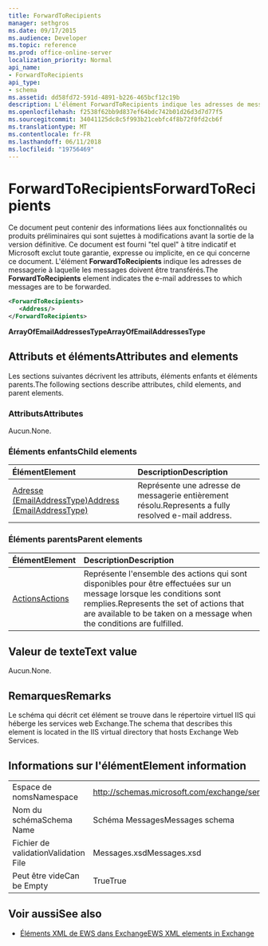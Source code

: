 ```yaml
---
title: ForwardToRecipients
manager: sethgros
ms.date: 09/17/2015
ms.audience: Developer
ms.topic: reference
ms.prod: office-online-server
localization_priority: Normal
api_name:
- ForwardToRecipients
api_type:
- schema
ms.assetid: dd58fd72-591d-4891-b226-465bcf12c19b
description: L'élément ForwardToRecipients indique les adresses de messagerie à laquelle les messages doivent être transférés.
ms.openlocfilehash: f2538f62bb9d837ef64bdc742b01d26d3d7d77f5
ms.sourcegitcommit: 34041125dc8c5f993b21cebfc4f8b72f0fd2cb6f
ms.translationtype: MT
ms.contentlocale: fr-FR
ms.lasthandoff: 06/11/2018
ms.locfileid: "19756469"
---
```

# <a name="forwardtorecipients"></a><span data-ttu-id="58f98-103">ForwardToRecipients</span><span class="sxs-lookup"><span data-stu-id="58f98-103">ForwardToRecipients</span></span>

<span data-ttu-id="58f98-104">Ce document peut contenir des informations liées aux fonctionnalités ou produits préliminaires qui sont sujettes à modifications avant la sortie de la version définitive. Ce document est fourni "tel quel" à titre indicatif et Microsoft exclut toute garantie, expresse ou implicite, en ce qui concerne ce document. L'élément **ForwardToRecipients** indique les adresses de messagerie à laquelle les messages doivent être transférés.</span><span class="sxs-lookup"><span data-stu-id="58f98-104">The **ForwardToRecipients** element indicates the e-mail addresses to which messages are to be forwarded.</span></span> 
  
```XML
<ForwardToRecipients>
   <Address/>
</ForwardToRecipients>
```

 <span data-ttu-id="58f98-105">**ArrayOfEmailAddressesType**</span><span class="sxs-lookup"><span data-stu-id="58f98-105">**ArrayOfEmailAddressesType**</span></span>
## <a name="attributes-and-elements"></a><span data-ttu-id="58f98-106">Attributs et éléments</span><span class="sxs-lookup"><span data-stu-id="58f98-106">Attributes and elements</span></span>

<span data-ttu-id="58f98-107">Les sections suivantes décrivent les attributs, éléments enfants et éléments parents.</span><span class="sxs-lookup"><span data-stu-id="58f98-107">The following sections describe attributes, child elements, and parent elements.</span></span>
  
### <a name="attributes"></a><span data-ttu-id="58f98-108">Attributs</span><span class="sxs-lookup"><span data-stu-id="58f98-108">Attributes</span></span>

<span data-ttu-id="58f98-109">Aucun.</span><span class="sxs-lookup"><span data-stu-id="58f98-109">None.</span></span>
  
### <a name="child-elements"></a><span data-ttu-id="58f98-110">Éléments enfants</span><span class="sxs-lookup"><span data-stu-id="58f98-110">Child elements</span></span>

|<span data-ttu-id="58f98-111">**Élément**</span><span class="sxs-lookup"><span data-stu-id="58f98-111">**Element**</span></span>|<span data-ttu-id="58f98-112">**Description**</span><span class="sxs-lookup"><span data-stu-id="58f98-112">**Description**</span></span>|
|:-----|:-----|
|[<span data-ttu-id="58f98-113">Adresse (EmailAddressType)</span><span class="sxs-lookup"><span data-stu-id="58f98-113">Address (EmailAddressType)</span></span>](address-emailaddresstype.md) <br/> |<span data-ttu-id="58f98-114">Représente une adresse de messagerie entièrement résolu.</span><span class="sxs-lookup"><span data-stu-id="58f98-114">Represents a fully resolved e-mail address.</span></span>  <br/> |
   
### <a name="parent-elements"></a><span data-ttu-id="58f98-115">Éléments parents</span><span class="sxs-lookup"><span data-stu-id="58f98-115">Parent elements</span></span>

|<span data-ttu-id="58f98-116">**Élément**</span><span class="sxs-lookup"><span data-stu-id="58f98-116">**Element**</span></span>|<span data-ttu-id="58f98-117">**Description**</span><span class="sxs-lookup"><span data-stu-id="58f98-117">**Description**</span></span>|
|:-----|:-----|
|[<span data-ttu-id="58f98-118">Actions</span><span class="sxs-lookup"><span data-stu-id="58f98-118">Actions</span></span>](actions.md) <br/> |<span data-ttu-id="58f98-119">Représente l'ensemble des actions qui sont disponibles pour être effectuées sur un message lorsque les conditions sont remplies.</span><span class="sxs-lookup"><span data-stu-id="58f98-119">Represents the set of actions that are available to be taken on a message when the conditions are fulfilled.</span></span>  <br/> |
   
## <a name="text-value"></a><span data-ttu-id="58f98-120">Valeur de texte</span><span class="sxs-lookup"><span data-stu-id="58f98-120">Text value</span></span>

<span data-ttu-id="58f98-121">Aucun.</span><span class="sxs-lookup"><span data-stu-id="58f98-121">None.</span></span>
  
## <a name="remarks"></a><span data-ttu-id="58f98-122">Remarques</span><span class="sxs-lookup"><span data-stu-id="58f98-122">Remarks</span></span>

<span data-ttu-id="58f98-123">Le schéma qui décrit cet élément se trouve dans le répertoire virtuel IIS qui héberge les services web Exchange.</span><span class="sxs-lookup"><span data-stu-id="58f98-123">The schema that describes this element is located in the IIS virtual directory that hosts Exchange Web Services.</span></span>
  
## <a name="element-information"></a><span data-ttu-id="58f98-124">Informations sur l'élément</span><span class="sxs-lookup"><span data-stu-id="58f98-124">Element information</span></span>

|||
|:-----|:-----|
|<span data-ttu-id="58f98-125">Espace de noms</span><span class="sxs-lookup"><span data-stu-id="58f98-125">Namespace</span></span>  <br/> |http://schemas.microsoft.com/exchange/services/2006/messages  <br/> |
|<span data-ttu-id="58f98-126">Nom du schéma</span><span class="sxs-lookup"><span data-stu-id="58f98-126">Schema Name</span></span>  <br/> |<span data-ttu-id="58f98-127">Schéma Messages</span><span class="sxs-lookup"><span data-stu-id="58f98-127">Messages schema</span></span>  <br/> |
|<span data-ttu-id="58f98-128">Fichier de validation</span><span class="sxs-lookup"><span data-stu-id="58f98-128">Validation File</span></span>  <br/> |<span data-ttu-id="58f98-129">Messages.xsd</span><span class="sxs-lookup"><span data-stu-id="58f98-129">Messages.xsd</span></span>  <br/> |
|<span data-ttu-id="58f98-130">Peut être vide</span><span class="sxs-lookup"><span data-stu-id="58f98-130">Can be Empty</span></span>  <br/> |<span data-ttu-id="58f98-131">True</span><span class="sxs-lookup"><span data-stu-id="58f98-131">True</span></span>  <br/> |
   
## <a name="see-also"></a><span data-ttu-id="58f98-132">Voir aussi</span><span class="sxs-lookup"><span data-stu-id="58f98-132">See also</span></span>



- [<span data-ttu-id="58f98-133">Éléments XML de EWS dans Exchange</span><span class="sxs-lookup"><span data-stu-id="58f98-133">EWS XML elements in Exchange</span></span>](ews-xml-elements-in-exchange.md)

